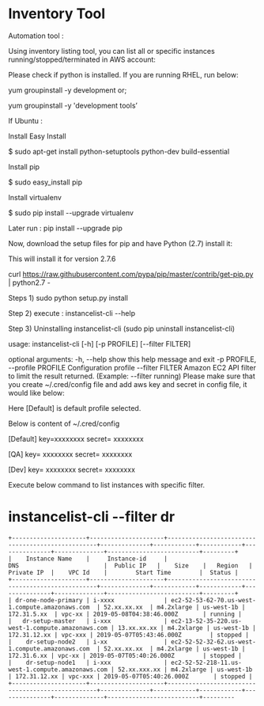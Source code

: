 Inventory Tool
============

Automation tool : 

Using inventory listing tool, you can list all or specific instances running/stopped/terminated in AWS account:

Please check if python is installed. If you are running RHEL, run below:

yum groupinstall -y development
or;

yum groupinstall -y 'development tools’

If Ubuntu :

Install Easy Install

$ sudo apt-get install python-setuptools python-dev build-essential 

Install pip

$ sudo easy_install pip 

Install virtualenv

$ sudo pip install --upgrade virtualenv 

Later run : pip install --upgrade pip

Now, download the setup files for pip and have Python (2.7) install it:

This will install it for version 2.7.6


curl https://raw.githubusercontent.com/pypa/pip/master/contrib/get-pip.py | python2.7 -



Steps 1) sudo python setup.py install

Step 2) execute : instancelist-cli --help 

Step 3) Uninstalling instancelist-cli (sudo pip uninstall instancelist-cli) 


usage: instancelist-cli [-h] [-p PROFILE] [--filter FILTER]

optional arguments:
  -h, --help            show this help message and exit
    -p PROFILE, --profile PROFILE
                            Configuration profile
                              --filter FILTER       Amazon EC2 API filter to limit the result returned.
                                                      (Example: --filter running)
Please make sure that you create ~/.cred/config file and add aws key and secret in config file, it would like below:

Here [Default]  is default profile selected.

Below is content of ~/.cred/config 

[Default] 
key=xxxxxxxx
secret= xxxxxxxx
                                                             
[QA]
key= xxxxxxxx
secret= xxxxxxxx
                                                                    
[Dev]
key= xxxxxxxx
secret= xxxxxxxx

Execute below command to list instances with specific filter. 

# instancelist-cli --filter dr 

```
+---------------------+---------------------+--------------------------------------------------+--------------+------------+------------+---------------+--------------+--------------------------+---------+
|    Instance Name    |     Instance-id     |                       DNS                        |  Public IP   |    Size    |   Region   |   Private IP  |    VPC Id    |        Start Time        |  Status |
+---------------------+---------------------+--------------------------------------------------+--------------+------------+------------+---------------+--------------+--------------------------+---------+
| dr-one-node-primary | i-xxxx              | ec2-52-53-62-70.us-west-1.compute.amazonaws.com  | 52.xx.xx.xx  | m4.2xlarge | us-west-1b |  172.31.5.xx  | vpc-xx | 2019-05-08T04:38:46.000Z       | running |
|   dr-setup-master   | i-xxx               | ec2-13-52-35-220.us-west-1.compute.amazonaws.com | 13.xx.xx.xx | m4.2xlarge | us-west-1b | 172.31.12.xx | vpc-xxx | 2019-05-07T05:43:46.000Z        | stopped |
|    dr-setup-node2   | i-xx                | ec2-52-52-32-62.us-west-1.compute.amazonaws.com  | 52.xx.xx.xx  | m4.2xlarge | us-west-1b |  172.31.6.xx | vpc-xx | 2019-05-07T05:40:26.000Z        | stopped |
|    dr-setup-node1   | i-xxx               | ec2-52-52-218-11.us-west-1.compute.amazonaws.com | 52.xx.xxx.xx | m4.2xlarge | us-west-1b | 172.31.12.xx | vpc-xxx | 2019-05-07T05:40:26.000Z       | stopped |
+---------------------+---------------------+--------------------------------------------------+--------------+------------+------------+---------------+--------------+--------------------------+---------

```

